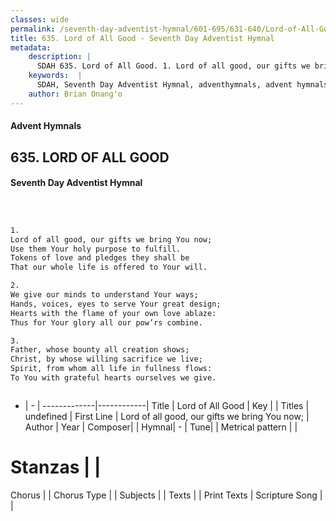 ```yaml
---
classes: wide
permalink: /seventh-day-adventist-hymnal/601-695/631-640/Lord-of-All-Good/
title: 635. Lord of All Good - Seventh Day Adventist Hymnal
metadata:
    description: |
      SDAH 635. Lord of All Good. 1. Lord of all good, our gifts we bring You now; Use them Your holy purpose to fulfill. Tokens of love and pledges they shall be That our whole life is offered to Your will.
    keywords:  |
      SDAH, Seventh Day Adventist Hymnal, adventhymnals, advent hymnals, Lord of All Good, Lord of all good, our gifts we bring You now; 
    author: Brian Onang'o
---
```


#### Advent Hymnals
## 635. LORD OF ALL GOOD
#### Seventh Day Adventist Hymnal

```txt



1.
Lord of all good, our gifts we bring You now;
Use them Your holy purpose to fulfill.
Tokens of love and pledges they shall be
That our whole life is offered to Your will.

2.
We give our minds to understand Your ways;
Hands, voices, eyes to serve Your great design;
Hearts with the flame of your own love ablaze:
Thus for Your glory all our pow’rs combine.

3.
Father, whose bounty all creation shows;
Christ, by whose willing sacrifice we live;
Spirit, from whom all life in fullness flows:
To You with grateful hearts ourselves we give.



```

- |   -  |
-------------|------------|
Title | Lord of All Good |
Key |  |
Titles | undefined |
First Line | Lord of all good, our gifts we bring You now; |
Author | 
Year | 
Composer|  |
Hymnal|  - |
Tune|  |
Metrical pattern | |
# Stanzas |  |
Chorus |  |
Chorus Type |  |
Subjects |  |
Texts |  |
Print Texts | 
Scripture Song |  |
  
